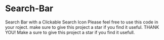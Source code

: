 # Search-Bar
 Search Bar with a Clickable Search Icon
 Please feel free to use this code in your roject. make sure to give this project a star if you find it useful.
 THANK YOU!
 Make a sure to give  this project a star if you find it usefull.
